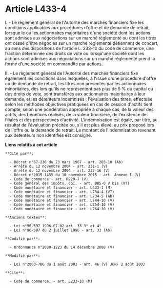 # Article L433-4

I. - Le règlement général de l'Autorité des marchés financiers fixe les conditions applicables aux procédures d'offre et de
demande de retrait, lorsque le ou les actionnaires majoritaires d'une société dont les actions sont admises aux négociations
sur un marché réglementé ou dont les titres ont cessé d'être négociés sur un marché réglementé détiennent de concert, au sens
des dispositions de l'article L. 233-10 du code de commerce, une fraction déterminée des droits de vote ou lorsqu'une société
dont les actions sont admises aux négociations sur un marché réglementé prend la forme d'une société en commandite par
actions.

II. - Le règlement général de l'Autorité des marchés financiers fixe également les conditions dans lesquelles, à l'issue
d'une procédure d'offre ou de demande de retrait, les titres non présentés par les actionnaires minoritaires, dès lors qu'ils
ne représentent pas plus de 5 % du capital ou des droits de vote, sont transférés aux actionnaires majoritaires à leur
demande, et les détenteurs indemnisés ; l'évaluation des titres, effectuée selon les méthodes objectives pratiquées en cas de
cession d'actifs tient compte, selon une pondération appropriée à chaque cas, de la valeur des actifs, des bénéfices
réalisés, de la valeur boursière, de l'existence de filiales et des perspectives d'activité. L'indemnisation est égale, par
titre, au résultat de l'évaluation précitée ou, s'il est plus élevé, au prix proposé lors de l'offre ou la demande de
retrait. Le montant de l'indemnisation revenant aux détenteurs non identifiés est consigné.

**Liens relatifs à cet article**

	**Cité par**:

	  - Décret n°67-236 du 23 mars 1967 - art. 203-10 (Ab)
	  - Arrêté du 12 novembre 2004 - art. 231-1 (V)
	  - Arrêté du 12 novembre 2004 - art. 237-16 (V)
	  - Décret n°2015-1455 du 10 novembre 2015 - art. Annexe I (V)
	  - Code de commerce - art. R229-7 (V)
	  - Code général des impôts, CGI. - art. 885-0 V bis (VT)
	  - Code monétaire et financier - art. L433-1 (M)
	  - Code monétaire et financier - art. L734-4 (VT)
	  - Code monétaire et financier - art. L734-5 (Ab)
	  - Code monétaire et financier - art. L744-10 (V)
	  - Code monétaire et financier - art. L754-10 (V)
	  - Code monétaire et financier - art. L764-10 (V)

	**Anciens textes**:

	  - Loi n°96-597 1996-07-02 art. 33 3° et 4°
	  - Loi n°96-597 du 2 juillet 1996 - art. 33 (Ab)

	**Codifié par**:

	  - Ordonnance n°2000-1223 du 14 décembre 2000 (V)

	**Modifié par**:

	  - Loi n°2003-706 du 1 août 2003 - art. 46 (V) JORF 2 août 2003

	**Cite**:

	  - Code de commerce. - art. L233-10 (M)
